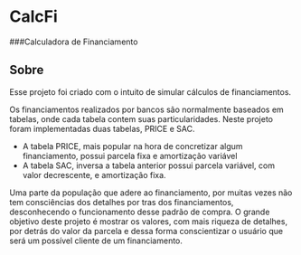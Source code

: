 # CalcFi
###Calculadora de Financiamento

## Sobre
Esse projeto foi criado com o intuito de simular cálculos de financiamentos.

Os financiamentos realizados por bancos são normalmente baseados em tabelas, onde cada tabela contem suas particularidades. Neste projeto foram implementadas duas tabelas, PRICE e SAC.

- A tabela PRICE, mais popular na hora de concretizar algum financiamento, possui parcela fixa e amortização variável
- A tabela SAC, inversa a tabela anterior possui parcela variável, com valor decrescente, e amortização fixa.

Uma parte da população que adere ao financiamento, por muitas vezes não tem consciências dos detalhes por tras dos financiamentos, desconhecendo o funcionamento desse padrão de compra. O grande objetivo deste projeto é mostrar os valores, com mais riqueza de detalhes, por detrás do valor da parcela e dessa forma conscientizar o usuário que será um possível cliente de um financiamento.

